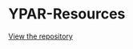 # YPAR-Resources

[View the repository](https://cnlab.github.io/cnlab/YPAR-Resources/blob/main/index)

